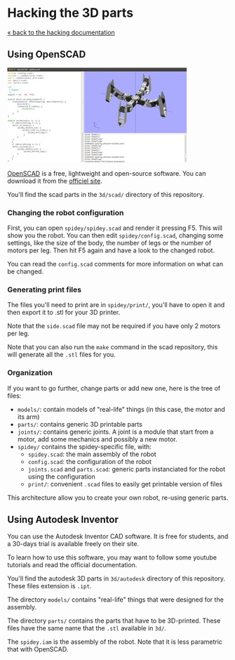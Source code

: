 # Hacking the 3D parts

[« back to the hacking documentation](hacking.md)

## Using OpenSCAD

![OpenSCAD editor](imgs/openscad.jpg)

[OpenSCAD](http://www.openscad.org/) is a free, lightweight and open-source software.
You can download it from the [officiel site](http://www.openscad.org/downloads.html).

You'll find the scad parts in the `3d/scad/` directory of this repository.

### Changing the robot configuration

First, you can open `spidey/spidey.scad` and render it pressing F5. This will show
you the robot. You can then edit `spidey/config.scad`, changing some settings, like
the size of the body, the number of legs or the number of motors per leg. Then hit
F5 again and have a look to the changed robot. 

You can read the `config.scad` comments for more information on what can be changed.

### Generating print files

The files you'll need to print are in `spidey/print/`, you'll have to open it and then
export it to .stl for your 3D printer.

Note that the `side.scad` file may not be required if you have only 2 motors per leg.

Note that you can also run the `make` command in the scad repository, this will generate all the
`.stl` files for you.

### Organization

If you want to go further, change parts or add new one, here is the tree of files:

* `models/`: contain models of "real-life" things (in this case, the motor and its arm)
* `parts/`: contains generic 3D printable parts
* `joints/`: contains generic joints. A joint is a module that start from a motor, add
  some mechanics and possibly a new motor.
* `spidey/` contains the spidey-specific file, with:
  * `spidey.scad`: the main assembly of the robot
  * `config.scad`: the configuration of the robot
  * `joints.scad` and `parts.scad`: generic parts instanciated for the robot using
    the configuration
  * `print/`: convenient `.scad` files to easily get printable version of files

This architecture allow you to create your own robot, re-using generic parts.

## Using Autodesk Inventor

You can use the Autodesk Inventor CAD software. It is free for students, and a 30-days
trial is available freely on their site.

To learn how to use this software, you may want to follow some youtube tutorials and
read the official documentation.

You'll find the autodesk 3D parts in `3d/autodesk` directory of this repository. These
files extension is `.ipt`.

The directory `models/` contains "real-life" things that were designed for the assembly.

The directory `parts/` contains the parts that have to be 3D-printed. These files have the
same name that the `.stl` available in `3d/`.

The `spidey.iam` is the assembly of the robot. Note that it is less parametric that with
OpenSCAD.
